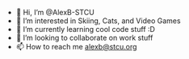- 👋 Hi, I’m @AlexB-STCU
- 👀 I’m interested in Skiing, Cats, and Video Games
- 🌱 I’m currently learning cool code stuff :D
- 💞️ I’m looking to collaborate on work stuff
- 📫 How to reach me alexb@stcu.org

<!---
AlexB-STCU/AlexB-STCU is a ✨ special ✨ repository because its `README.md` (this file) appears on your GitHub profile.
You can click the Preview link to take a look at your changes.
--->
